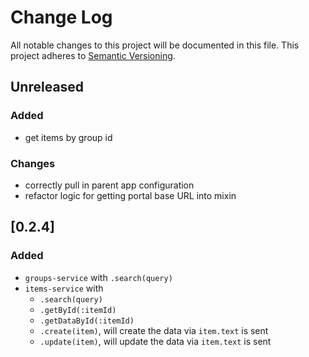 # Change Log
All notable changes to this project will be documented in this file.
This project adheres to [Semantic Versioning](http://semver.org/).

## Unreleased
### Added
- get items by group id
### Changes
- correctly pull in parent app configuration
- refactor logic for getting portal base URL into mixin


## [0.2.4]
### Added
- `groups-service` with `.search(query)`
- `items-service` with
   - `.search(query)`
   - `.getById(:itemId)`
   - `.getDataById(:itemId)`
   - `.create(item)`, will create the data via `item.text` is sent
   - `.update(item)`, will update the data via `item.text` is sent
